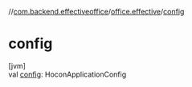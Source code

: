 //[com.backend.effectiveoffice](IdeaProjects/labs-office-elevator/effectiveOfficeBackend/documentation/gfm/index.md)/[office.effective](IdeaProjects/labs-office-elevator/effectiveOfficeBackend/documentation/gfm/com.backend.effectiveoffice/office.effective/index.md)/[config](IdeaProjects/labs-office-elevator/effectiveOfficeBackend/documentation/gfm/com.backend.effectiveoffice/office.effective/config.md)

# config

[jvm]\
val [config](IdeaProjects/labs-office-elevator/effectiveOfficeBackend/documentation/gfm/com.backend.effectiveoffice/office.effective/config.md): HoconApplicationConfig
